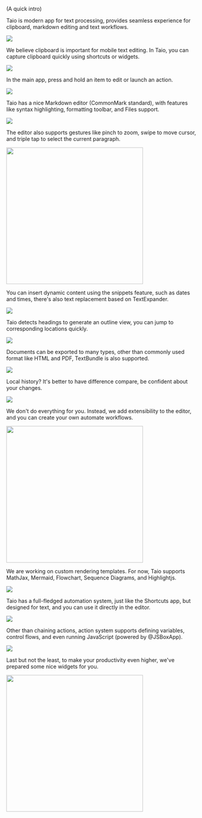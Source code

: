 (A quick intro)

Taio is modern app for text processing, provides seamless experience for clipboard, markdown editing and text workflows.

<img src="/docs/intro/IMG_1.png" />

We believe clipboard is important for mobile text editing. In Taio, you can capture clipboard quickly using shortcuts or widgets.

<img src="/docs/intro/IMG_2.png" />

In the main app, press and hold an item to edit or launch an action.

<img src="/docs/intro/IMG_3.png" />

Taio has a nice Markdown editor (CommonMark standard), with features like syntax highlighting, formatting toolbar, and Files support.

<img src="/docs/intro/IMG_4.png" />

The editor also supports gestures like pinch to zoom, swipe to move cursor, and triple tap to select the current paragraph.

<img src="/docs/quick-start/assets/IMG_6.png" width="360" />

You can insert dynamic content using the snippets feature, such as dates and times, there's also text replacement based on TextExpander.

<img src="/docs/intro/IMG_5.png" />

Taio detects headings to generate an outline view, you can jump to corresponding locations quickly.

<img src="/docs/intro/IMG_6.png" />

Documents can be exported to many types, other than commonly used format like HTML and PDF, TextBundle is also supported.

<img src="/docs/intro/IMG_7.png" />

Local history? It's better to have difference compare, be confident about your changes.

<img src="/docs/intro/IMG_8.png" />

We don't do everything for you. Instead, we add extensibility to the editor, and you can create your own automate workflows.

<img src="/docs/quick-start/assets/IMG_11.png" width="360" />

We are working on custom rendering templates. For now, Taio supports MathJax, Mermaid, Flowchart, Sequence Diagrams, and Highlightjs.

<img src="/docs/intro/IMG_9.png" />

Taio has a full-fledged automation system, just like the Shortcuts app, but designed for text, and you can use it directly in the editor.

<img src="/docs/intro/IMG_10.png" />

Other than chaining actions, action system supports defining variables, control flows, and even running JavaScript (powered by @JSBoxApp).

<img src="/docs/intro/IMG_11.png" />

Last but not the least, to make your productivity even higher, we've prepared some nice widgets for you.

<img src="/docs/quick-start/assets/IMG_17.png" width="360" />